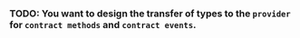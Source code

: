 ### TODO: You want to design the transfer of types to the `provider` for `contract methods` and `contract events`.
